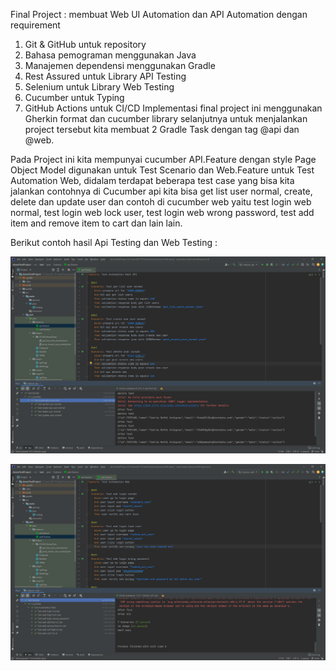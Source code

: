 
Final Project : membuat Web UI Automation dan API Automation dengan requirement  
1. Git & GitHub untuk repository
2. Bahasa pemograman menggunakan Java 
3. Manajemen dependensi menggunakan Gradle 
4. Rest Assured untuk Library API Testing 
5. Selenium untuk Library Web Testing 
6. Cucumber untuk Typing 
7. GitHub Actions untuk CI/CD
Implementasi final project ini menggunakan Gherkin format dan cucumber library selanjutnya untuk menjalankan project tersebut kita membuat 2 Gradle Task dengan tag @api dan @web.

Pada Project ini kita mempunyai cucumber API.Feature dengan style Page Object Model digunakan untuk Test Scenario dan Web.Feature untuk Test Automation Web, didalam terdapat beberapa test case yang bisa kita jalankan contohnya di Cucumber api kita bisa get list user normal, create, delete dan update user dan contoh di cucumber web yaitu test login web normal, test login web lock user, test login web wrong password, test add item and remove item to cart dan lain lain.



Berikut contoh hasil Api Testing dan Web Testing : 

![alt text](https://github.com/satriarefdi/demoFinalProject/blob/main/API%20Feature%20Final%20Project.png?raw=true)

![alt text](https://github.com/satriarefdi/demoFinalProject/blob/main/Web%20Feature%20Final%20Project.png?raw=true)
